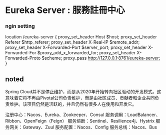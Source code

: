 # Eureka Server : 服務註冊中心


### ngin setting
location /eureka-server {
proxy_set_header Host $host;
proxy_set_header Referer $http_referer;
proxy_set_header X-Real-IP $remote_addr;
proxy_set_header X-Forwarded-Port $server_port;
proxy_set_header X-Forwarded-For $proxy_add_x_forwarded_for;
proxy_set_header X-Forwarded-Proto $scheme;
proxy_pass http://127.0.0.1:8761/eureka-server;
}


## noted
Spring Cloud并不是停止维护，而是从2020年开始转向社区驱动的开发模式。这意味着它将不再由Pivotal公司负责维护，而是由社区成员、贡献者和企业共同负责维护。该项目仍然是活跃的，并且仍然有很多人在使用和开发它。


注册中心：Nacos、Eureka、Zookeeper、Consul
服务调用：LoadBalancer、Ribbon、OpenFeign（Feign）
服务熔断：Sentinel、Resilience4j、Hystrix
服务网关：Gateway、Zuul
服务配置：Nacos、Config
服务总线：Nacos、Bus